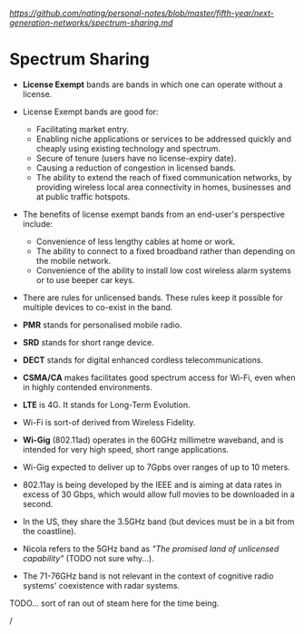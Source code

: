 
*https://github.com/nating/personal-notes/blob/master/fifth-year/next-generation-networks/spectrum-sharing.md*

# Spectrum Sharing

* **License Exempt** bands are bands in which one can operate without a license.

* License Exempt bands are good for:
  * Facilitating market entry.
  * Enabling niche applications or services to be addressed quickly and cheaply using existing technology and spectrum.
  * Secure of tenure (users have no license-expiry date).
  * Causing a reduction of congestion in licensed bands.
  * The ability to extend the reach of fixed communication networks, by providing wireless local area connectivity in homes, businesses and at public traffic hotspots.

* The benefits of license exempt bands from an end-user's perspective include:
  * Convenience of less lengthy cables at home or work.
  * The ability to connect to a fixed broadband rather than depending on the mobile network.
  * Convenience of the ability to install low cost wireless alarm systems or to use beeper car keys.

* There are rules for unlicensed bands. These rules keep it possible for multiple devices to co-exist in the band.

* **PMR** stands for personalised mobile radio.

* **SRD** stands for short range device.

* **DECT** stands for digital enhanced cordless telecommunications.

* **CSMA/CA** makes facilitates good spectrum access for Wi-Fi, even when in highly contended environments.

* **LTE** is 4G. It stands for Long-Term Evolution.

* Wi-Fi is sort-of derived from Wireless Fidelity.

* **Wi-Gig** (802.11ad) operates in the 60GHz millimetre waveband, and is intended for very high speed, short range applications.

* Wi-Gig expected to deliver up to 7Gpbs over ranges of up to 10 meters.

* 802.11ay is being developed by the IEEE and is aiming at data rates in excess of 30 Gbps, which would allow full movies to be downloaded in a second.

* In the US, they share the 3.5GHz band (but devices must be in a bit from the coastline).

* Nicola refers to the 5GHz band as *"The promised land of unlicensed capability"* (TODO not sure why...).

* The 71-76GHz band is not relevant in the context of cognitive radio systems' coexistence with radar systems.

TODO... sort of ran out of steam here for the time being.

/
